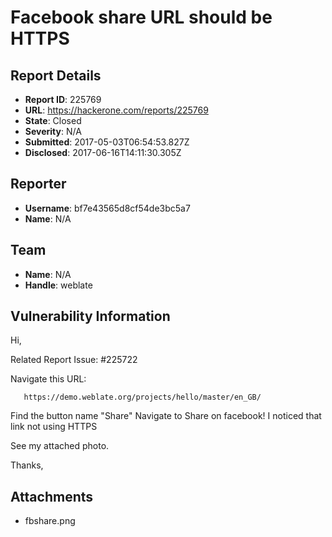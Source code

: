 # Facebook share URL should be HTTPS

## Report Details
- **Report ID**: 225769
- **URL**: https://hackerone.com/reports/225769
- **State**: Closed
- **Severity**: N/A
- **Submitted**: 2017-05-03T06:54:53.827Z
- **Disclosed**: 2017-06-16T14:11:30.305Z

## Reporter
- **Username**: bf7e43565d8cf54de3bc5a7
- **Name**: N/A

## Team
- **Name**: N/A
- **Handle**: weblate

## Vulnerability Information
Hi,

Related Report Issue: #225722

Navigate this URL:

       https://demo.weblate.org/projects/hello/master/en_GB/

Find the button name "Share"
Navigate to Share on facebook!
I noticed that link not using HTTPS

See my attached photo.

Thanks,

## Attachments
- fbshare.png
